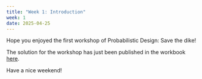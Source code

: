 ```yaml
---
title: "Week 1: Introduction"
week: 1
date: 2025-04-25
---
```


<!-- <a href="" target="_blank">link</a> -->
<!-- <a href="https://tudelft-citg.github.io/HOS-prob-design/unlisted/assignment.html" target="_blank">Start HW 1</a> -->

Hope you enjoyed the first workshop of Probabilistic Design: Save the dike!

The solution for the workshop has just been published in the workbook [here](https://tudelft-citg.github.io/HOS-workbook/2025/workshops/WS01_solution.html).

Have a nice weekend!